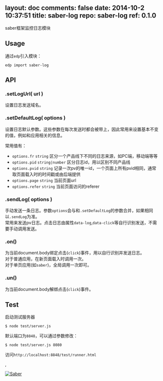 layout: doc
comments: false
date: 2014-10-2 10:37:51
title: saber-log
repo: saber-log
ref: 0.1.0
---

saber框架监控日志模块

## Usage

通过`edp`引入模块：

    edp import saber-log

## API

### .setLogUrl( url )

设置日志发送域名。

### .setDefaultLog( options )

设置日志默认参数。这些参数在每次发送时都会被带上，因此常用来设置基本不变的值，例如和应用相关的信息。

常用值有：

* `options.fr` `string` 区分一个产品线下不同的日志来源，如PC端，移动端等等
* `options.pid` `string|number` 区分日志id，用以区别不同产品线
* `options.pvid` `string` 记录一次pv的唯一id，一个页面上所有pvid相同，通常取页面载入时的时间戳或由后端提供
* `options.page` `string` 当前页面url
* `options.refer` `string` 当前页面访问的referer

### .sendLog( options )

手动发送一条日志。参数`options`会与和`.setDefaultLog`的参数合并，如果相同以`.sendLog`为准。  
常用来发送pv日志。点击日志由属性`data-log`,`data-click`等自行识别发送，不需要手动调用发送。

### .on()

为当前document.body绑定点击(`click`)事件，用以自行识别并发送日志。  
对于普通应用，在新页面载入时调用一次。  
对于单页应用(如`saber`)，全局调用一次即可。  

### .un()

为当前document.body解绑点击(`click`)事件。

## Test

启动测试服务器

    $ node test/server.js

默认端口为`8848`，可以通过参数修改：

    $ node test/server.js 8080

访问`http://localhost:8848/test/runner.html`


,

[![Saber](https://f.cloud.github.com/assets/157338/1485433/aeb5c72a-4714-11e3-87ae-7ef8ae66e605.png)](http://ecomfe.github.io/saber/)
